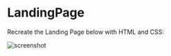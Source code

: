 # LandingPage

Recreate the Landing Page below with HTML and CSS:

![screenshot](https://user-images.githubusercontent.com/68404372/155451945-3a221e96-658c-4662-9d75-77c234343d62.png)
